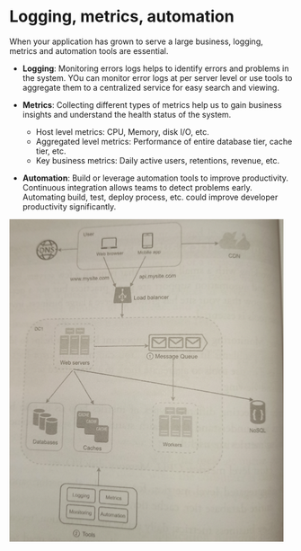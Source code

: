 # Logging, metrics, automation

When your application has grown to serve a large business, logging, metrics and automation tools are essential.

* **Logging**: Monitoring errors logs helps to identify errors and problems in the system. YOu can monitor error logs at per server level or use tools to aggregate them to a centralized service for easy search and viewing.

* **Metrics**: Collecting different types of metrics help us to gain business insights and understand the health status of the system.
  * Host level metrics: CPU, Memory, disk I/O, etc.
  * Aggregated level metrics: Performance of entire database tier, cache tier, etc.
  * Key business metrics: Daily active users, retentions, revenue, etc.

* **Automation**: Build or leverage automation tools to improve productivity. Continuous integration allows teams to detect problems early. Automating build, test, deploy process, etc. could improve developer productivity significantly.

![](2021-08-28-20-24-51.png)
